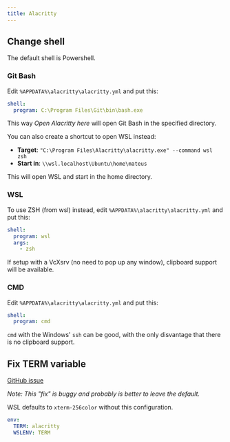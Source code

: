 ```yaml
---
title: Alacritty
---
```


## Change shell

The default shell is Powershell.

### Git Bash

Edit `%APPDATA%\alacritty\alacritty.yml` and put this:

```yaml
shell:
  program: C:\Program Files\Git\bin\bash.exe
```

This way *Open Alacritty here* will open Git Bash in the specified directory.

You can also create a shortcut to open WSL instead:

- **Target**: `"C:\Program Files\Alacritty\alacritty.exe" --command wsl zsh`
- **Start in**: `\\wsl.localhost\Ubuntu\home\mateus`

This will open WSL and start in the home directory.

### WSL

To use ZSH (from wsl) instead,
edit `%APPDATA%\alacritty\alacritty.yml` and put this:

```yaml
shell:
  program: wsl
  args:
    - zsh
```

If setup with a VcXsrv (no need to pop up any window),
clipboard support will be available.

### CMD

Edit `%APPDATA%\alacritty\alacritty.yml` and put this:

```yaml
shell:
  program: cmd
```

`cmd` with the Windows' `ssh` can be good,
with the only disvantage that there is no clipboard support.

## Fix TERM variable

[GitHub issue](https://github.com/alacritty/alacritty/issues/2711)

*Note: This "fix" is buggy and probably is better to leave the default.*

WSL defaults to `xterm-256color` without this configuration.

```yaml
env:
  TERM: alacritty
  WSLENV: TERM
```
